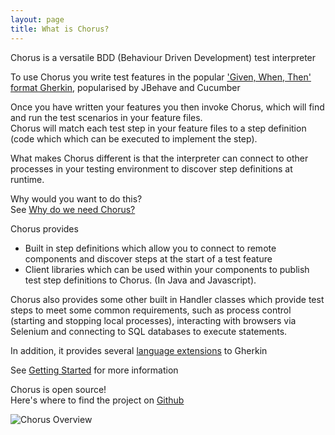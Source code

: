 ```yaml
---
layout: page
title: What is Chorus?
---
```


Chorus is a versatile BDD (Behaviour Driven Development) test interpreter

To use Chorus you write test features in the popular ['Given, When, Then' format Gherkin](https://docs.cucumber.io/gherkin/), popularised by JBehave and Cucumber

Once you have written your features you then invoke Chorus, which will find and run the test scenarios in your feature files.  
Chorus will match each test step in your feature files to a step definition (code which which can be executed to implement the step). 

What makes Chorus different is that the interpreter can connect to other processes in your testing environment to discover step definitions at runtime.  

Why would you want to do this?   
See [Why do we need Chorus?](/pages/DistributedTesting/WhyDoWeNeedChorus)

Chorus provides 

* Built in step definitions which allow you to connect to remote components and discover steps at the start of a test feature 
* Client libraries which can be used within your components to publish test step definitions to Chorus. (In Java and Javascript).

Chorus also provides some other built in Handler classes which provide test steps to meet some common requirements,  such as process control (starting and 
stopping local processes), interacting with browsers via Selenium and connecting to SQL databases to execute statements.

In addition, it provides several [language extensions](/pages/GherkinExtensions/GherkinExtensions) to Gherkin

See [Getting Started](/pages/GettingStarted/GettingStarted) for more information

Chorus is open source!  
Here's where to find the project on [Github](https://github.com/Chorus-bdd/) 

![Chorus Overview](/public/ChorusOverview.png)







